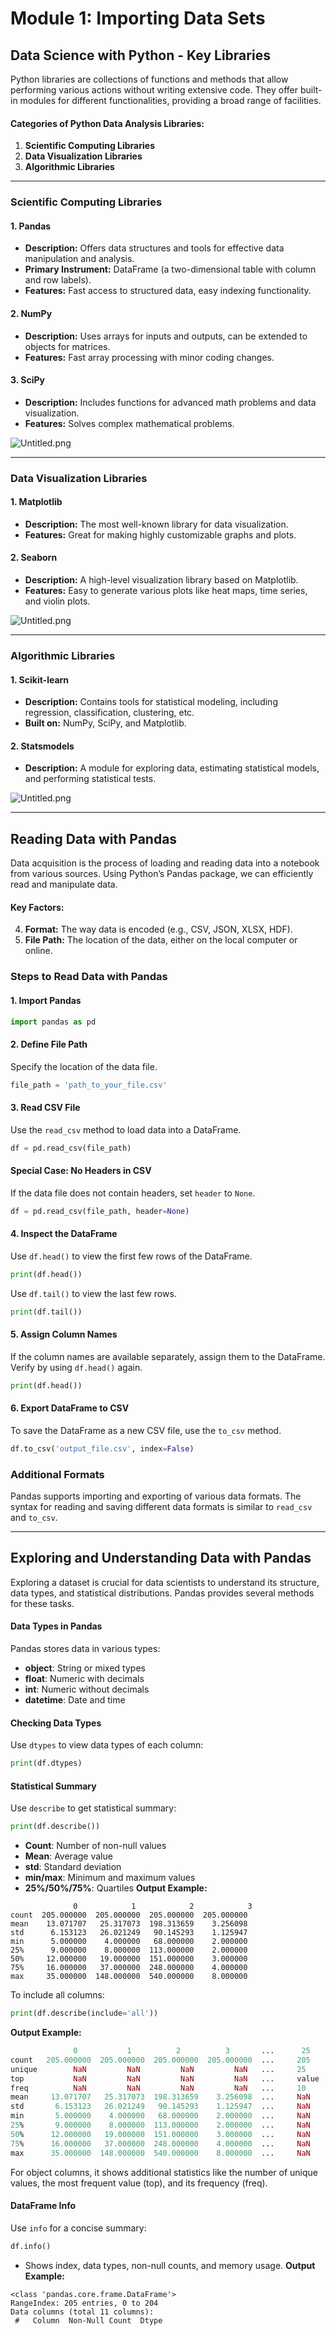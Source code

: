 

# Module 1: Importing Data Sets
## Data Science with Python - Key Libraries
Python libraries are collections of functions and methods that allow performing various actions without writing extensive code. They offer built-in modules for different functionalities, providing a broad range of facilities.
#### Categories of Python Data Analysis Libraries:
1. **Scientific Computing Libraries**
2. **Data Visualization Libraries**
3. **Algorithmic Libraries**

___
### Scientific Computing Libraries
#### 1. **Pandas**
- **Description:** Offers data structures and tools for effective data manipulation and analysis.
- **Primary Instrument:** DataFrame (a two-dimensional table with column and row labels).
- **Features:** Fast access to structured data, easy indexing functionality.
#### 2. **NumPy**
- **Description:** Uses arrays for inputs and outputs, can be extended to objects for matrices.
- **Features:** Fast array processing with minor coding changes.
#### 3. **SciPy**
- **Description:** Includes functions for advanced math problems and data visualization.
- **Features:** Solves complex mathematical problems.

![Untitled.png](https://prod-files-secure.s3.us-west-2.amazonaws.com/03e82b26-cccb-4906-bb56-adabcbdc0655/997ac361-58a8-4f04-bb0f-79fea4baa761/Untitled.png?X-Amz-Algorithm=AWS4-HMAC-SHA256&X-Amz-Content-Sha256=UNSIGNED-PAYLOAD&X-Amz-Credential=ASIAZI2LB4664LPYQWDJ%2F20250202%2Fus-west-2%2Fs3%2Faws4_request&X-Amz-Date=20250202T122532Z&X-Amz-Expires=3600&X-Amz-Security-Token=IQoJb3JpZ2luX2VjEOT%2F%2F%2F%2F%2F%2F%2F%2F%2F%2FwEaCXVzLXdlc3QtMiJHMEUCIQCeqtz1lAuBGsFLOHNmEBglIgr%2B9SgUuk6IJAj2HdO6BQIgJgJOdeapAt5N4fLVTzgk0%2F5mkk%2FYvRPU0vNOEqBUmGYqiAQI7f%2F%2F%2F%2F%2F%2F%2F%2F%2F%2FARAAGgw2Mzc0MjMxODM4MDUiDPgia54Kqp1vnSBHrCrcAx%2FQLPrja00x6XfaOXpRWQmGYG6o9XtHSb8uvBW1GrUC9Rkjyew9aeC5NfDR0EGnqpaij7xbdkoZPMzlxnaKB7gDyxdVkC1XprdA9MG3j22vPFdZuW%2BBwmqBc6kRAdtozom6lEIWuy6iDpl%2BmeA4%2BbsGsTYGxFESmebaBvZm5x%2BMLk1WlGkfCAL5SbMR230Qfwzu3VSdReZPOs94zSaYFYpdBUQG%2BUjIefQlMnLzraUJlDwoZFRooUFphHCWmXomy4Jb8ZPzxdvcSs76IKBlUyCkfEjtuMbp%2F5%2B0tXMpj%2BozXRtZBYmvLCDoBOmDka0IBjkSWZbfeeihvXwYE%2FtL1YZ09n7FkpcFWGfz5cOoI1rgCRya2k1wJKSD4gfBuQcfD72H95nEhLncE%2F%2Bt9g0xfol9FBK9Oy7X2Evdb5rDPww2JK5n61YeGq6gQMsbJiL4DOzU7BL6oGBPcJZ3f57oAMZxvGtCim%2Fj2CSb3vWNVc1xkchYSjZwlOh6FNsaea6qIEmsfpq5YcQFUbY0cVxyLGd4U9eU10WAhysJKPQe0uiTM3FiwFidp7XWVgEZCmUjkGkgR1T2qCPBlcnwbHZaXp9n8IVOL3aWFvPbHxvIahU120pUh8aaAvagoV0VML%2FB%2FbwGOqUBxuEfqw4R9ReoK4ga8K9F0QrtLTsePGBhbsNzDQUF%2Fqs%2FP7ps%2FttMFrbXIO4tn3M7F8rW4W%2FijBbnTLNdTlSkAstgvQsZMejAwpOGUd0O%2F76eVp5VOBGrWg8J9rQSyhHqmwyuxSdBtnp8sYkYiH6b2RclPe75Ddizf%2BDy8cBiRrcDWy6GCj4tlLU5tbzpI%2FSWJIPAhH4GKvIUnmKFOQ0pmGnBgEap&X-Amz-Signature=d8a45220ff8d3f97ea0cab37bc7cf4b673f91c4c2e9638924a613af17ea94ce9&X-Amz-SignedHeaders=host&x-id=GetObject)
___
### Data Visualization Libraries
#### 1. **Matplotlib**
- **Description:** The most well-known library for data visualization.
- **Features:** Great for making highly customizable graphs and plots.
#### 2. **Seaborn**
- **Description:** A high-level visualization library based on Matplotlib.
- **Features:** Easy to generate various plots like heat maps, time series, and violin plots.

![Untitled.png](https://prod-files-secure.s3.us-west-2.amazonaws.com/03e82b26-cccb-4906-bb56-adabcbdc0655/733d1e42-5a53-4fd8-90c1-3d85254369a6/Untitled.png?X-Amz-Algorithm=AWS4-HMAC-SHA256&X-Amz-Content-Sha256=UNSIGNED-PAYLOAD&X-Amz-Credential=ASIAZI2LB4666E5YOJYI%2F20250202%2Fus-west-2%2Fs3%2Faws4_request&X-Amz-Date=20250202T122531Z&X-Amz-Expires=3600&X-Amz-Security-Token=IQoJb3JpZ2luX2VjEOT%2F%2F%2F%2F%2F%2F%2F%2F%2F%2FwEaCXVzLXdlc3QtMiJGMEQCIFQrBaHobLllvz7lCJzXxO2mjPF2huzJXU7tFAXcvaXUAiBmWnjmFtiGPBNaVn3oT4dMWhSBBtNAIZUgfNI7mSCAjSqIBAjt%2F%2F%2F%2F%2F%2F%2F%2F%2F%2F8BEAAaDDYzNzQyMzE4MzgwNSIMUGGFbg0%2Bj2MT59tTKtwD4MZdRjlE3J1mPXC7vU14pownWK0IfzN%2FXFy7tar8CzGTphJhFKJeyDRblOsyPdGRDS7renTzdEfdSAt8vhgMyh5KagUxhbZ%2FkfGIWMe0HmcNky8S4w%2FLZqGdGPALg7uhpisSmcvgx9HnMVc5pkPvA4HtdDojhM%2Fvz3%2F6TeEwkZVbt8O8azABVFZxOgOgLM5%2Bd3EXdX80T2%2FWY0BbvGosqdBYxLeZrgPeHq81%2FfG3wMLLYOwBeSV%2Bidbp6BPugg8z%2FV8p8NTQ%2FzbcLGTXjNcFBxf%2FpRTT61w%2BoFgm74tS1R8v%2BWomOgVBoPcEvQBRVqRWkljqj7uTZOQyR7ydemUJhyV44zUAe2CDC9pcfMEW3l%2BjZReoorak3zxK1iuItrxo4wZmqxd26opEFwpnrGXEYdG6P6J92nrVunWIQzgWb%2BlC%2FZyhzZOz4n8l1zQRItaIj90wDiEzJRiaS3w3ZvsL%2FKUsPUIDWpr4amHZ6nRld%2Bvr%2BWgpzoRxiQF5aK96r%2Bl8aidpL3vXG1xfRh8VUOJ1dxb4lB9kyZeqyWjHe0VKkH5l6gl8R9NziueAAaN0wac%2FQpjDvh4mUXwhZwWwP6eOGu0YsIyBORpQI9Zp0gxKwEYq3pebC9OnG3EaHiYw6bj9vAY6pgF2MNY2qqgHJpmHH9jR2EUP38Lz6nv3%2BlsW%2Fql2Tk8eD8J27RWpKNCtxfm78zDPF%2FzOyee7MErP4l1ZJh9BdR2SyP2wCuA877X6ykjTmO1XppiWhMfG0t6zXUJPyljni3E7Acil98ykZN2ZOTk8aKpA%2FSGBZhEoVuywE%2BA9LUyjFtcJHS9Yw%2F7EU0LVcJe0AP3FjIKXmZdxqIwaPes0nOIYPzt5G5OZ&X-Amz-Signature=de3a01c0f4743ac12d6a4969512d82504570ad216305cdfa0cf74872f645f43f&X-Amz-SignedHeaders=host&x-id=GetObject)
___
### Algorithmic Libraries
#### 1. **Scikit-learn**
- **Description:** Contains tools for statistical modeling, including regression, classification, clustering, etc.
- **Built on:** NumPy, SciPy, and Matplotlib.
#### 2. **Statsmodels**
- **Description:** A module for exploring data, estimating statistical models, and performing statistical tests.

![Untitled.png](https://prod-files-secure.s3.us-west-2.amazonaws.com/03e82b26-cccb-4906-bb56-adabcbdc0655/c62885f5-417d-4179-834f-d68f8f2bdf39/Untitled.png?X-Amz-Algorithm=AWS4-HMAC-SHA256&X-Amz-Content-Sha256=UNSIGNED-PAYLOAD&X-Amz-Credential=ASIAZI2LB4666E5YOJYI%2F20250202%2Fus-west-2%2Fs3%2Faws4_request&X-Amz-Date=20250202T122531Z&X-Amz-Expires=3600&X-Amz-Security-Token=IQoJb3JpZ2luX2VjEOT%2F%2F%2F%2F%2F%2F%2F%2F%2F%2FwEaCXVzLXdlc3QtMiJGMEQCIFQrBaHobLllvz7lCJzXxO2mjPF2huzJXU7tFAXcvaXUAiBmWnjmFtiGPBNaVn3oT4dMWhSBBtNAIZUgfNI7mSCAjSqIBAjt%2F%2F%2F%2F%2F%2F%2F%2F%2F%2F8BEAAaDDYzNzQyMzE4MzgwNSIMUGGFbg0%2Bj2MT59tTKtwD4MZdRjlE3J1mPXC7vU14pownWK0IfzN%2FXFy7tar8CzGTphJhFKJeyDRblOsyPdGRDS7renTzdEfdSAt8vhgMyh5KagUxhbZ%2FkfGIWMe0HmcNky8S4w%2FLZqGdGPALg7uhpisSmcvgx9HnMVc5pkPvA4HtdDojhM%2Fvz3%2F6TeEwkZVbt8O8azABVFZxOgOgLM5%2Bd3EXdX80T2%2FWY0BbvGosqdBYxLeZrgPeHq81%2FfG3wMLLYOwBeSV%2Bidbp6BPugg8z%2FV8p8NTQ%2FzbcLGTXjNcFBxf%2FpRTT61w%2BoFgm74tS1R8v%2BWomOgVBoPcEvQBRVqRWkljqj7uTZOQyR7ydemUJhyV44zUAe2CDC9pcfMEW3l%2BjZReoorak3zxK1iuItrxo4wZmqxd26opEFwpnrGXEYdG6P6J92nrVunWIQzgWb%2BlC%2FZyhzZOz4n8l1zQRItaIj90wDiEzJRiaS3w3ZvsL%2FKUsPUIDWpr4amHZ6nRld%2Bvr%2BWgpzoRxiQF5aK96r%2Bl8aidpL3vXG1xfRh8VUOJ1dxb4lB9kyZeqyWjHe0VKkH5l6gl8R9NziueAAaN0wac%2FQpjDvh4mUXwhZwWwP6eOGu0YsIyBORpQI9Zp0gxKwEYq3pebC9OnG3EaHiYw6bj9vAY6pgF2MNY2qqgHJpmHH9jR2EUP38Lz6nv3%2BlsW%2Fql2Tk8eD8J27RWpKNCtxfm78zDPF%2FzOyee7MErP4l1ZJh9BdR2SyP2wCuA877X6ykjTmO1XppiWhMfG0t6zXUJPyljni3E7Acil98ykZN2ZOTk8aKpA%2FSGBZhEoVuywE%2BA9LUyjFtcJHS9Yw%2F7EU0LVcJe0AP3FjIKXmZdxqIwaPes0nOIYPzt5G5OZ&X-Amz-Signature=6f0ccf251ccd5a784024b859e2e2ca69df5c84b9f8b7c263315aef1a239c5529&X-Amz-SignedHeaders=host&x-id=GetObject)
___
## Reading Data with Pandas
Data acquisition is the process of loading and reading data into a notebook from various sources. Using Python’s Pandas package, we can efficiently read and manipulate data.
#### Key Factors:
4. **Format:** The way data is encoded (e.g., CSV, JSON, XLSX, HDF).
5. **File Path:** The location of the data, either on the local computer or online.
### Steps to Read Data with Pandas
#### 1. **Import Pandas**
```python
import pandas as pd
```
#### 2. **Define File Path**
Specify the location of the data file.
```python
file_path = 'path_to_your_file.csv'
```
#### 3. **Read CSV File**
Use the `read_csv` method to load data into a DataFrame.
```python
df = pd.read_csv(file_path)
```
#### Special Case: No Headers in CSV
If the data file does not contain headers, set `header` to `None`.
```python
df = pd.read_csv(file_path, header=None)
```
#### 4. **Inspect the DataFrame**
Use `df.head()` to view the first few rows of the DataFrame.
```python
print(df.head())
```
Use `df.tail()` to view the last few rows.
```python
print(df.tail())
```
#### 5. **Assign Column Names**
If the column names are available separately, assign them to the DataFrame.
Verify by using `df.head()` again.
```python
print(df.head())
```
#### 6. **Export DataFrame to CSV**
To save the DataFrame as a new CSV file, use the `to_csv` method.
```python
df.to_csv('output_file.csv', index=False)
```
### Additional Formats
Pandas supports importing and exporting of various data formats. The syntax for reading and saving different data formats is similar to `read_csv` and `to_csv`.
___
## Exploring and Understanding Data with Pandas
Exploring a dataset is crucial for data scientists to understand its structure, data types, and statistical distributions. Pandas provides several methods for these tasks.
#### Data Types in Pandas
Pandas stores data in various types:
- **object**: String or mixed types
- **float**: Numeric with decimals
- **int**: Numeric without decimals
- **datetime**: Date and time
#### Checking Data Types
Use `dtypes` to view data types of each column:
```python
print(df.dtypes)
```
#### Statistical Summary
Use `describe` to get statistical summary:
```python
print(df.describe())
```
- **Count**: Number of non-null values
- **Mean**: Average value
- **std**: Standard deviation
- **min/max**: Minimum and maximum values
- **25%/50%/75%**: Quartiles
**Output Example:**
```plain text
              0            1            2            3
count  205.000000  205.000000  205.000000  205.000000
mean    13.071707   25.317073  198.313659    3.256098
std      6.153123   26.021249   90.145293    1.125947
min      5.000000    4.000000   68.000000    2.000000
25%      9.000000    8.000000  113.000000    2.000000
50%     12.000000   19.000000  151.000000    3.000000
75%     16.000000   37.000000  248.000000    4.000000
max     35.000000  148.000000  540.000000    8.000000
```
To include all columns:
```python
print(df.describe(include='all'))
```
**Output Example:**
```r
              0           1          2          3       ...      25       26       27
count   205.000000  205.000000  205.000000  205.000000  ...     205      205      205
unique        NaN         NaN         NaN         NaN   ...     25       25       25
top           NaN         NaN         NaN         NaN   ...     value    value    value
freq          NaN         NaN         NaN         NaN   ...     10       10       10
mean     13.071707   25.317073  198.313659    3.256098  ...     NaN      NaN      NaN
std       6.153123   26.021249   90.145293    1.125947  ...     NaN      NaN      NaN
min       5.000000    4.000000   68.000000    2.000000  ...     NaN      NaN      NaN
25%       9.000000    8.000000  113.000000    2.000000  ...     NaN      NaN      NaN
50%      12.000000   19.000000  151.000000    3.000000  ...     NaN      NaN      NaN
75%      16.000000   37.000000  248.000000    4.000000  ...     NaN      NaN      NaN
max      35.000000  148.000000  540.000000    8.000000  ...     NaN      NaN      NaN
```
For object columns, it shows additional statistics like the number of unique values, the most frequent value (top), and its frequency (freq).
#### DataFrame Info
Use `info` for a concise summary:
```python
df.info()
```
- Shows index, data types, non-null counts, and memory usage.
**Output Example:**
```less
<class 'pandas.core.frame.DataFrame'>
RangeIndex: 205 entries, 0 to 204
Data columns (total 11 columns):
 #   Column  Non-Null Count  Dtype
